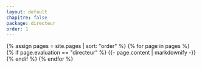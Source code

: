 ```yaml
---
layout: default
chapitre: false
package: directeur
order: 1
---
```



{% assign pages = site.pages | sort: "order" %}
{% for page in pages %}
  {% if page.evaluation == "directeur" %}
    {{- page.content | markdownify -}}
  {% endif %}
{% endfor %}
